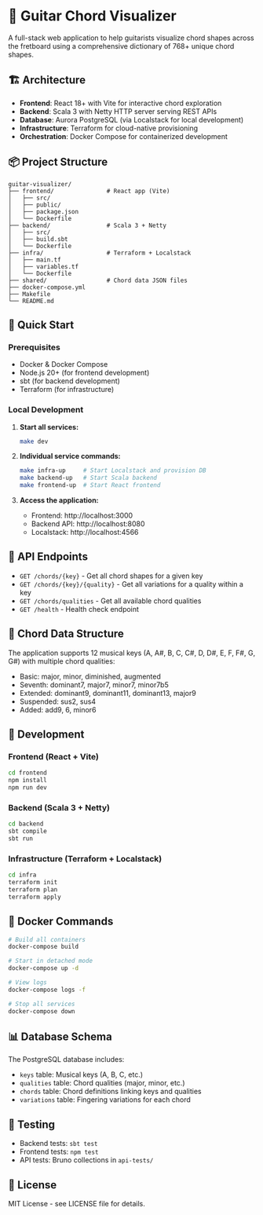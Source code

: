 # 🎸 Guitar Chord Visualizer

A full-stack web application to help guitarists visualize chord shapes across the fretboard using a comprehensive dictionary of 768+ unique chord shapes.

## 🏗️ Architecture

- **Frontend**: React 18+ with Vite for interactive chord exploration
- **Backend**: Scala 3 with Netty HTTP server serving REST APIs
- **Database**: Aurora PostgreSQL (via Localstack for local development)
- **Infrastructure**: Terraform for cloud-native provisioning
- **Orchestration**: Docker Compose for containerized development

## 📦 Project Structure

```
guitar-visualizer/
├── frontend/               # React app (Vite)
│   ├── src/
│   ├── public/
│   ├── package.json
│   └── Dockerfile
├── backend/                # Scala 3 + Netty
│   ├── src/
│   ├── build.sbt
│   └── Dockerfile
├── infra/                  # Terraform + Localstack
│   ├── main.tf
│   ├── variables.tf
│   └── Dockerfile
├── shared/                 # Chord data JSON files
├── docker-compose.yml
├── Makefile
└── README.md
```

## 🚀 Quick Start

### Prerequisites
- Docker & Docker Compose
- Node.js 20+ (for frontend development)
- sbt (for backend development)
- Terraform (for infrastructure)

### Local Development

1. **Start all services:**
   ```bash
   make dev
   ```

2. **Individual service commands:**
   ```bash
   make infra-up     # Start Localstack and provision DB
   make backend-up   # Start Scala backend
   make frontend-up  # Start React frontend
   ```

3. **Access the application:**
   - Frontend: http://localhost:3000
   - Backend API: http://localhost:8080
   - Localstack: http://localhost:4566

## 🎯 API Endpoints

- `GET /chords/{key}` - Get all chord shapes for a given key
- `GET /chords/{key}/{quality}` - Get all variations for a quality within a key
- `GET /chords/qualities` - Get all available chord qualities
- `GET /health` - Health check endpoint

## 🎼 Chord Data Structure

The application supports 12 musical keys (A, A#, B, C, C#, D, D#, E, F, F#, G, G#) with multiple chord qualities:
- Basic: major, minor, diminished, augmented
- Seventh: dominant7, major7, minor7, minor7b5
- Extended: dominant9, dominant11, dominant13, major9
- Suspended: sus2, sus4
- Added: add9, 6, minor6

## 🔧 Development

### Frontend (React + Vite)
```bash
cd frontend
npm install
npm run dev
```

### Backend (Scala 3 + Netty)
```bash
cd backend
sbt compile
sbt run
```

### Infrastructure (Terraform + Localstack)
```bash
cd infra
terraform init
terraform plan
terraform apply
```

## 🐳 Docker Commands

```bash
# Build all containers
docker-compose build

# Start in detached mode
docker-compose up -d

# View logs
docker-compose logs -f

# Stop all services
docker-compose down
```

## 📊 Database Schema

The PostgreSQL database includes:
- `keys` table: Musical keys (A, B, C, etc.)
- `qualities` table: Chord qualities (major, minor, etc.)
- `chords` table: Chord definitions linking keys and qualities
- `variations` table: Fingering variations for each chord

## 🧪 Testing

- Backend tests: `sbt test`
- Frontend tests: `npm test`
- API tests: Bruno collections in `api-tests/`

## 📝 License

MIT License - see LICENSE file for details.

